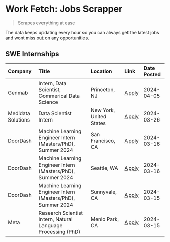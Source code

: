 # Work Fetch: Jobs Scrapper
> Scrapes everything at ease

The data keeps updating every hour so you can always get the latest jobs and wont miss out on any opportunities.

## SWE Internships
<!--START_SECTION:workfetch-->
| Company            | Title                                                        | Location                | Link                                                                                                                                                                                                                                                                   | Date Posted   |
|:-------------------|:-------------------------------------------------------------|:------------------------|:-----------------------------------------------------------------------------------------------------------------------------------------------------------------------------------------------------------------------------------------------------------------------|:--------------|
| Genmab             | Intern, Data Scientist, Commerical Data Science              | Princeton, NJ           | [Apply](https://www.linkedin.com/jobs/view/intern-data-scientist-commerical-data-science-at-genmab-3887818362?position=9&pageNum=0&refId=h32D65y8xu8VwTLkyoKSCA%3D%3D&trackingId=QMzAt%2FYAwOsxiXzTHo3ryg%3D%3D&trk=public_jobs_jserp-result_search-card)              | 2024-04-05    |
| Medidata Solutions | Data Scientist Intern                                        | New York, United States | [Apply](https://www.linkedin.com/jobs/view/data-scientist-intern-at-medidata-solutions-3810253704?position=8&pageNum=0&refId=h32D65y8xu8VwTLkyoKSCA%3D%3D&trackingId=3H%2Fvfy5rM6f62%2BI9jjUIaQ%3D%3D&trk=public_jobs_jserp-result_search-card)                        | 2024-03-26    |
| DoorDash           | Machine Learning Engineer Intern (Masters/PhD), Summer 2024  | San Francisco, CA       | [Apply](https://www.linkedin.com/jobs/view/machine-learning-engineer-intern-masters-phd-summer-2024-at-doordash-3736457737?position=3&pageNum=0&refId=h32D65y8xu8VwTLkyoKSCA%3D%3D&trackingId=iQjCKlNmGD875ly59WZxJw%3D%3D&trk=public_jobs_jserp-result_search-card)   | 2024-03-16    |
| DoorDash           | Machine Learning Engineer Intern (Masters/PhD), Summer 2024  | Seattle, WA             | [Apply](https://www.linkedin.com/jobs/view/machine-learning-engineer-intern-masters-phd-summer-2024-at-doordash-3736455966?position=4&pageNum=0&refId=h32D65y8xu8VwTLkyoKSCA%3D%3D&trackingId=acIBvvODlLKUotvo%2B46RjA%3D%3D&trk=public_jobs_jserp-result_search-card) | 2024-03-16    |
| DoorDash           | Machine Learning Engineer Intern (Masters/PhD), Summer 2024  | Sunnyvale, CA           | [Apply](https://www.linkedin.com/jobs/view/machine-learning-engineer-intern-masters-phd-summer-2024-at-doordash-3736454973?position=2&pageNum=0&refId=h32D65y8xu8VwTLkyoKSCA%3D%3D&trackingId=Vl7vkwr6gddqkScIEeYshA%3D%3D&trk=public_jobs_jserp-result_search-card)   | 2024-03-15    |
| Meta               | Research Scientist Intern, Natural Language Processing (PhD) | Menlo Park, CA          | [Apply](https://www.linkedin.com/jobs/view/research-scientist-intern-natural-language-processing-phd-at-meta-3858718375?position=10&pageNum=0&refId=h32D65y8xu8VwTLkyoKSCA%3D%3D&trackingId=WF4Runc3NS0bUwyP7Fx9QA%3D%3D&trk=public_jobs_jserp-result_search-card)     | 2024-03-15    |
<!--END_SECTION:workfetch-->
